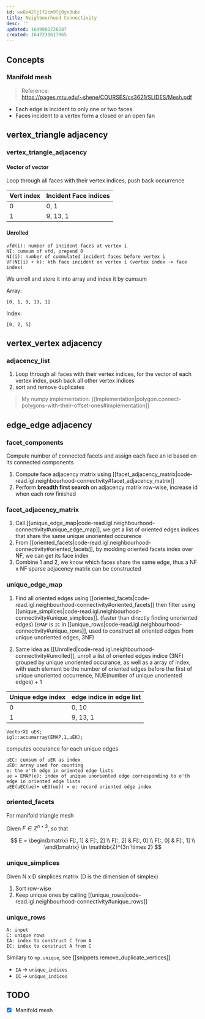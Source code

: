 ```yaml
---
id: ww8z42lj1f2cm9lj0yx3ubc
title: Neighbourhood Connectivity
desc: ''
updated: 1649901726287
created: 1647231617065
---
```


## Concepts
### Manifold mesh
> Reference: https://pages.mtu.edu/~shene/COURSES/cs3621/SLIDES/Mesh.pdf

- Each edge is incident to only one or two faces
- Faces incident to a vertex form a closed or an open fan

## vertex_triangle adjacency

### vertex_triangle_adjacency

#### Vector of vector

Loop through all faces with their vertex indices, push back occurrence

|Vert index|Incident Face indices|
|:-------- |:------------------- |
|0         | 0, 1                |
|1         | 9, 13, 1            |

#### Unrolled

```
vfd(i): number of incident faces at vertex i
NI: cumsum of vfd, prepend 0
NI(i): number of cummulated incident faces before vertex i
VF(NI(i) + k): kth face incident on vertex i (vertex index -> face index)
```

We unroll and store it into array and index it by cumsum

Array:
```
[0, 1, 9, 13, 1]
```

Index:
```
[0, 2, 5]
```

## vertex_vertex adjacency
### adjacency_list

1. Loop through all faces with their vertex indices, for the vector of each vertex index, push back all other vertex indices
2. sort and remove duplicates


> My numpy implementation: [[Implementation|polygon.connect-polygons-with-their-offset-ones#implementation]]

## edge_edge adjacency

### facet_components

Compute number of connected facets and assign each face an id based on its connected components

1. Compute face adjacency matrix using [[facet_adjacency_matrix|code-read.igl.neighbourhood-connectivity#facet_adjacency_matrix]]
2. Perform **breadth first search** on adjacency matrix row-wise, increase id when each row finished

### facet_adjacency_matrix

1. Call [[unique_edge_map|code-read.igl.neighbourhood-connectivity#unique_edge_map]], we get a list of oriented edges indices that share the same unique unoriented occurence
2. From [[oriented_facets|code-read.igl.neighbourhood-connectivity#oriented_facets]], by modding oriented facets index over NF, we can get its face index
3. Combine 1 and 2, we know which faces share the same edge, thus a NF x NF sparse adjacency matrix can be constructed

### unique_edge_map

1. Find all oriented edges using [[oriented_facets|code-read.igl.neighbourhood-connectivity#oriented_facets]] then filter using [[unique_simplices|code-read.igl.neighbourhood-connectivity#unique_simplices]]. (faster than directly finding unoriented edges) (`EMAP` is `IC` in [[unique_rows|code-read.igl.neighbourhood-connectivity#unique_rows]], used to construct all oriented edges from unique unoriented edges, 3NF)

2. Same idea as [[Unrolled|code-read.igl.neighbourhood-connectivity#unrolled]], unroll a list of oriented edges indice (3NF) grouped by unique unoriented occurance, as well as a array of index, with each element be the number of oriented edges before the first of unique unoriented occurrence, NUE(number of unique unoriented edges) + 1

|Unique edge index|edge indice in edge list|
|:-------- |:------------------- |
|0         | 0, 10               |
|1         | 9, 13, 1            |

```
VectorXI uEK;
igl::accumarray(EMAP,1,uEK);
```
computes occurance for each unique edges

```
uEC: cumsum of uEK as index
uEO: array used for counting
e: the e'th edge in oriented edge lists
ue = EMAP(e): index of unique unoriented edge corresponding to e'th edge in oriented edge lists
uEE(uEC(ue)+ uEO(ue)) = e: record oriented edge index
```

### oriented_facets

For manifold triangle mesh

Given $F \in \mathbb{Z}^{n \times 3}$, so that

$$
E = 
\begin{bmatrix}
F[:, 1] & F[:, 2] \\
F[:, 2] & F[:, 0] \\
F[:, 0] & F[:, 1] \\
\end{bmatrix}
\in 
\mathbb{Z}^{3n \times 2}
$$

### unique_simplices

Given N x D simplices matrix (D is the dimension of simplex)

1. Sort row-wise
2. Keep unique ones by calling [[unique_rows|code-read.igl.neighbourhood-connectivity#unique_rows]]

### unique_rows

```
A: input
C: unique rows
IA: index to construct C from A
IC: index to construct A from C
```

Similary to `np.unique`, see [[snippets.remove_duplicate_vertices]]
- `IA` -> `unique_indices`
- `IC` -> `unique_indices`


## TODO
- [x] Manifold mesh